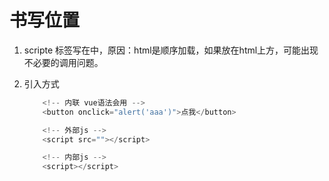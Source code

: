 # 书写位置  

1. scripte 标签写在</body>中，原因：html是顺序加载，如果放在html上方，可能出现不必要的调用问题。  
2. 引入方式

    ```JavaScript
        <!-- 内联 vue语法会用 -->
        <button onclick="alert('aaa')">点我</button>

        <!-- 外部js -->
        <script src=""></script>

        <!-- 内部js -->
        <script></script>
    ```  
